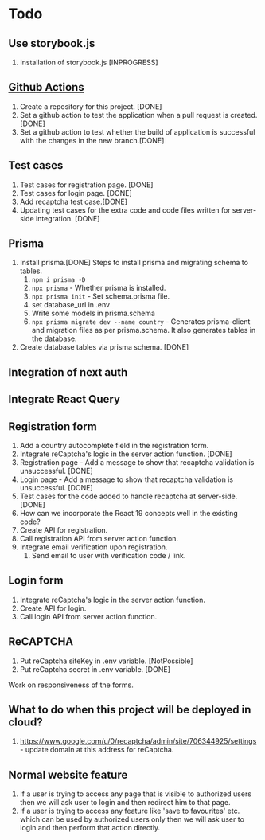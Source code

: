 # Todo

## Use storybook.js

1. Installation of storybook.js [INPROGRESS]

## [Github Actions](https://www.youtube.com/watch?v=r-iLBNaCTDk)

1. Create a repository for this project. [DONE]
2. Set a github action to test the application when a pull request is created.[DONE]
3. Set a github action to test whether the build of application is successful with the changes in the new branch.[DONE]

## Test cases

1. Test cases for registration page. [DONE]
2. Test cases for login page. [DONE]
3. Add recaptcha test case.[DONE]
4. Updating test cases for the extra code and code files written for server-side integration. [DONE]

## Prisma

1. Install prisma.[DONE]
   Steps to install prisma and migrating schema to tables.
   1. `npm i prisma -D`
   2. `npx prisma` - Whether prisma is installed.
   3. `npx prisma init` - Set schema.prisma file.
   4. set database_url in .env
   5. Write some models in prisma.schema
   6. `npx prisma migrate dev --name country` - Generates prisma-client and migration files as per prisma.schema. It also generates tables in the database.
2. Create database tables via prisma schema. [DONE]

## Integration of next auth

## Integrate React Query

## Registration form

1. Add a country autocomplete field in the registration form.
2. Integrate reCaptcha's logic in the server action function. [DONE]
3. Registration page - Add a message to show that recaptcha validation is unsuccessful. [DONE]
4. Login page - Add a message to show that recaptcha validation is unsuccessful. [DONE]
5. Test cases for the code added to handle recaptcha at server-side. [DONE]
6. How can we incorporate the React 19 concepts well in the existing code?
7. Create API for registration.
8. Call registration API from server action function.
9. Integrate email verification upon registration.
   1. Send email to user with verification code / link.

## Login form

1. Integrate reCaptcha's logic in the server action function.
2. Create API for login.
3. Call login API from server action function.

## ReCAPTCHA

1. Put reCaptcha siteKey in .env variable. [NotPossible]
2. Put reCaptcha secret in .env variable. [DONE]

Work on responsiveness of the forms.

## What to do when this project will be deployed in cloud?

1. <https://www.google.com/u/0/recaptcha/admin/site/706344925/settings> - update domain at this address for reCaptcha.

## Normal website feature

1. If a user is trying to access any page that is visible to authorized users then we will ask user to login and then redirect him to that page.
2. If a user is trying to access any feature like 'save to favourites' etc. which can be used by authorized users only then we will ask user to login and then perform that action directly.
